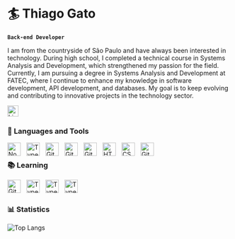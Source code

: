 # 🏄 Thiago Gato

**`Back-end Developer`**

I am from the countryside of São Paulo and have always been interested in technology. During high school, I completed a technical course in Systems Analysis and Development, which strengthened my passion for the field. Currently, I am pursuing a degree in Systems Analysis and Development at FATEC, where I continue to enhance my knowledge in software development, API development, and databases. My goal is to keep evolving and contributing to innovative projects in the technology sector.


<a href="https://www.linkedin.com/in/thiago-gato-073833273/" target="_blank">
    <img src="https://upload.wikimedia.org/wikipedia/commons/c/ca/LinkedIn_logo_initials.png" alt="LinkedIn Thiago Gato" width="25">
</a>


### 🧰 Languages and Tools


<img align="left" alt="NodeJS" width="30px" style="padding-right:10px;" src="https://cdn.jsdelivr.net/gh/devicons/devicon/icons/nodejs/nodejs-original.svg" />

<img align="left" alt="TypeScript" width="30px" style="padding-right:10px;" src="https://cdn.jsdelivr.net/gh/devicons/devicon@latest/icons/javascript/javascript-original.svg" />



<img align="left" alt="Git" width="30px" style="padding-right:10px;" src="https://cdn.jsdelivr.net/gh/devicons/devicon@latest/icons/express/express-original.svg" />


<img align="left" alt="Git" width="30px" style="padding-right:10px;" src="https://cdn.jsdelivr.net/gh/devicons/devicon@latest/icons/fastify/fastify-original.svg" />


<img align="left" alt="Git" width="30px" style="padding-right:10px;" src="https://cdn.jsdelivr.net/gh/devicons/devicon/icons/git/git-original.svg" />

<img align="left" alt="HTML" width="30px" style="padding-right:10px;" src="https://cdn.jsdelivr.net/gh/devicons/devicon/icons/html5/html5-plain.svg" />

<img align="left" alt="CSS" width="30px" style="padding-right:10px;" src="https://cdn.jsdelivr.net/gh/devicons/devicon/icons/css3/css3-plain.svg" />


<img align="left" alt="GitHub" width="30px" style="padding-right:10px;" src="https://cdn.jsdelivr.net/gh/devicons/devicon/icons/github/github-original.svg" />



<br>

### 📚 Learning
<img align="left" alt="Git" width="30px" style="padding-right:10px;" src="https://cdn.jsdelivr.net/gh/devicons/devicon@latest/icons/mongodb/mongodb-original.svg" />

<img align="left" alt="TypeScript" width="30px" style="padding-right:10px;" src="https://cdn.jsdelivr.net/gh/devicons/devicon@latest/icons/nestjs/nestjs-original.svg" />

<img align="left" alt="TypeScript" width="30px" style="padding-right:10px;" src="https://cdn.jsdelivr.net/gh/devicons/devicon/icons/typescript/typescript-plain.svg" />

<img align="left" alt="TypeScript" width="30px" style="padding-right:10px;" src="https://cdn.jsdelivr.net/gh/devicons/devicon@latest/icons/postgresql/postgresql-original.svg"/>




<br
 />
<br>



### 📊 Statistics



![Top Langs](https://github-readme-stats.vercel.app/api/top-langs/?username=gato1706&theme=tokyonight&layout=compact&custom_title=Technologies)

